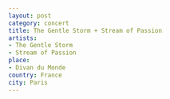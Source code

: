 ```yaml
---
layout: post
category: concert
title: The Gentle Storm + Stream of Passion
artists: 
- The Gentle Storm
- Stream of Passion
place: 
- Divan du Monde
country: France
city: Paris
---
```


